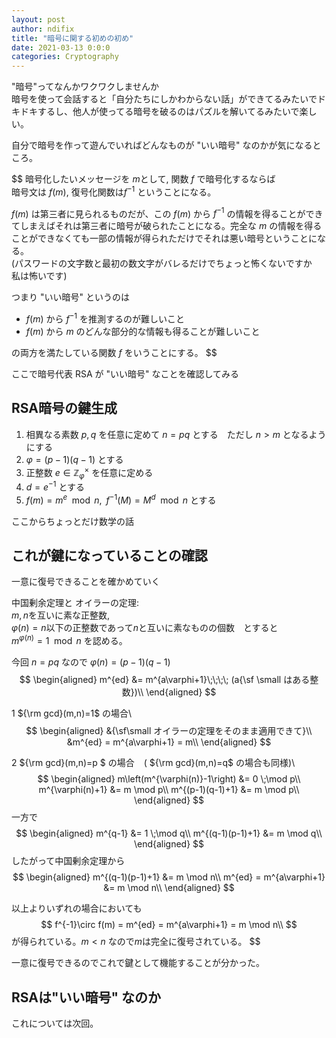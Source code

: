 ```yaml
---
layout: post
author: ndifix
title: "暗号に関する初めの初め"
date: 2021-03-13 0:0:0
categories: Cryptography
---
```


"暗号"ってなんかワクワクしませんか  
暗号を使って会話すると「自分たちにしかわからない話」ができてるみたいでドキドキするし、他人が使ってる暗号を破るのはパズルを解いてるみたいで楽しい。

自分で暗号を作って遊んでいればどんなものが "いい暗号" なのかが気になるところ。
<!--more-->

$$
暗号化したいメッセージを $m$として, 関数 $f$ で暗号化するならば  
暗号文は $f(m)$, 復号化関数は$f^{-1}$ ということになる。

$f(m)$ は第三者に見られるものだが、この $f(m)$ から $f^{-1}$ の情報を得ることができてしまえばそれは第三者に暗号が破られたことになる。完全な $m$ の情報を得ることができなくても一部の情報が得られただけでそれは悪い暗号ということになる。  
(パスワードの文字数と最初の数文字がバレるだけでちょっと怖くないですか　私は怖いです)

つまり "いい暗号" というのは
- $f(m)$ から $f^{-1}$ を推測するのが難しいこと
- $f(m)$ から $m$ のどんな部分的な情報も得ることが難しいこと

の両方を満たしている関数 $f$ をいうことにする。
$$

ここで暗号代表 RSA が "いい暗号" なことを確認してみる  
## RSA暗号の鍵生成

1. 相異なる素数 $p,q$ を任意に定めて $n=pq$ とする　ただし $n>m$ となるようにする
1. $\varphi = (p-1)(q-1)$ とする
1. 正整数 $e\in\mathbb{Z}_{\varphi}^{\times}$ を任意に定める
1. $d=e^{-1}$ とする
1. $f(m)=m^e\mod n, \;\; f^{-1}(M)=M^d\mod n$ とする

ここからちょっとだけ数学の話

## これが鍵になっていることの確認
一意に復号できることを確かめていく

中国剰余定理と
オイラーの定理:  
$m,n$を互いに素な正整数,  
$\varphi (n)=n$以下の正整数であって$n$と互いに素なものの個数　とすると  
$m^{\varphi(n)} = 1 \mod n$
を認める。

今回 $n=pq$ なので $\varphi(n)=(p-1)(q-1)$
$$
\begin{aligned}
m^{ed} 
&= m^{a\varphi+1}\;\;\;\; (a{\sf \small はある整数})\\
\end{aligned}
$$

1 ${\rm gcd}(m,n)=1$ の場合\\
$$
\begin{aligned}
&{\sf\small オイラーの定理をそのまま適用できて}\\
&m^{ed} 
= m^{a\varphi+1}
= m\\
\end{aligned}
$$

2 ${\rm gcd}(m,n)=p $ の場合 $\;\;$ ( ${\rm gcd}(m,n)=q$ の場合も同様)\\
$$
\begin{aligned}
m\left(m^{\varphi(n)}-1\right) &= 0 \;\mod p\\
m^{\varphi(n)+1} &= m \mod p\\
m^{(p-1)(q-1)+1} &= m \mod p\\
\end{aligned}
$$
一方で
$$
\begin{aligned}
m^{q-1} &= 1 \;\mod q\\
m^{(q-1)(p-1)+1} &= m \mod q\\
\end{aligned}
$$
したがって中国剰余定理から
$$
\begin{aligned}
m^{(q-1)(p-1)+1} &= m \mod n\\
m^{ed} = m^{a\varphi+1} &= m \mod n\\
\end{aligned}
$$


以上よりいずれの場合においても
$$
f^{-1}\circ f(m) = m^{ed} = m^{a\varphi+1} = m \mod n\\
$$
が得られている。$m< n$ なので$m$は完全に復号されている。
$$

一意に復号できるのでこれで鍵として機能することが分かった。

## RSAは"いい暗号" なのか
これについては次回。
